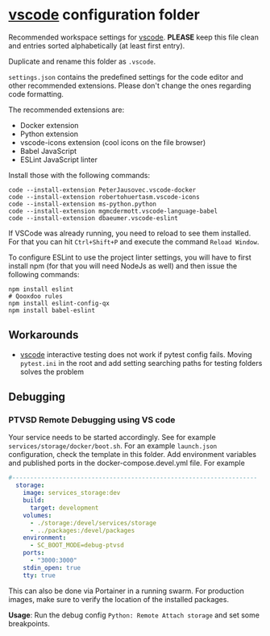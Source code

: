 # [vscode] configuration folder

Recommended workspace settings for [vscode]. **PLEASE** keep this file clean and entries sorted alphabetically (at least first entry).

Duplicate and rename this folder as ``.vscode``.

``settings.json`` contains the predefined settings for the code editor and other recommended extensions. Please don't change the ones regarding code formatting.

The recommended extensions are:
- Docker extension
- Python extension
- vscode-icons extension (cool icons on the file browser)
- Babel JavaScript
- ESLint JavaScript linter

Install those with the following commands:
```
code --install-extension PeterJausovec.vscode-docker
code --install-extension robertohuertasm.vscode-icons
code --install-extension ms-python.python
code --install-extension mgmcdermott.vscode-language-babel
code --install-extension dbaeumer.vscode-eslint
```
If VSCode was already running, you need to reload to see them installed. For that you can hit ``Ctrl+Shift+P`` and execute the command ``Reload Window``.

To configure ESLint to use the project linter settings, you will have to first install npm (for that you will need NodeJs as well) and then issue the following commands:
```
npm install eslint
# Qooxdoo rules
npm install eslint-config-qx
npm install babel-eslint
```

## Workarounds

 - [vscode] interactive testing does not work if pytest config fails. Moving ``pytest.ini`` in the root and add setting searching paths for testing folders solves the problem

[vscode]:(https://code.visualstudio.com/)


## Debugging

### PTVSD Remote Debugging using VS code

Your service needs to be started accordingly. See for example ``services/storage/docker/boot.sh``. For an example ``launch.json`` configuration, check the template in this folder. Add environment variables and published ports in the docker-compose.devel.yml file. For example

```yml
#--------------------------------------------------------------------
  storage:
    image: services_storage:dev
    build:
      target: development
    volumes:
      - ./storage:/devel/services/storage
      - ../packages:/devel/packages
    environment:
      - SC_BOOT_MODE=debug-ptvsd
    ports:
      - "3000:3000"
    stdin_open: true
    tty: true
```

This can also be done via Portainer in a running swarm. For production images, make sure to verify the location of the installed packages.

**Usage**: Run the debug config ``Python: Remote Attach storage`` and set some breakpoints.
